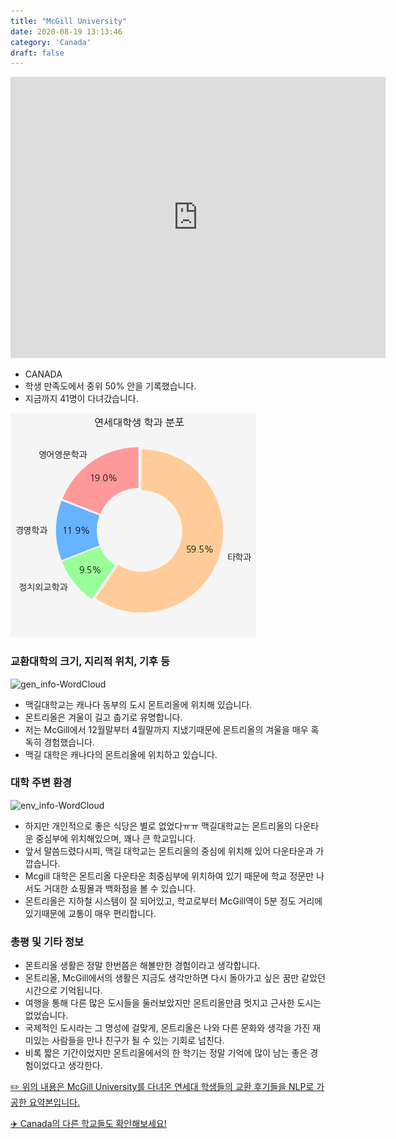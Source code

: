 ```yaml
---
title: "McGill University"
date: 2020-08-19 13:13:46
category: 'Canada'
draft: false
---
```


<iframe
width="600"
height="450"
frameborder="0" style="border:0"
src="https://www.google.com/maps/embed/v1/place?key=AIzaSyC9e1AME-pVmWC4hBpFdu5S4dKzyepa3HQ&q=McGill+University&center=45.5047847,-73.5771511&zoom=14" allowfullscreen>
</iframe>

* CANADA
* 학생 만족도에서 중위 50% 안을 기록했습니다.
* 지금까지 41명이 다녀갔습니다. 

![department-info](../plots/CA000006.png)
### 교환대학의 크기, 지리적 위치, 기후 등
![gen_info-WordCloud](../univ_wordclouds_okt/gen_info/CA000006_gen_info_okt.png)

* 맥길대학교는 캐나다 동부의 도시 몬트리올에 위치해 있습니다.
* 몬트리올은 겨울이 길고 춥기로 유명합니다.
* 저는 McGill에서 12월말부터 4월말까지 지냈기때문에 몬트리올의 겨울을 매우 혹독히 경험했습니다.
* 맥길 대학은 캐나다의 몬트리올에 위치하고 있습니다.


### 대학 주변 환경

![env_info-WordCloud](../univ_wordclouds_okt/env_info/CA000006_env_info_okt.png)

* 하지만 개인적으로 좋은 식당은 별로 없었다ㅠㅠ 맥길대학교는 몬트리올의 다운타운 중심부에 위치해있으며, 꽤나 큰 학교입니다.
* 앞서 말씀드렸다시피, 맥길 대학교는 몬트리올의 중심에 위치해 있어 다운타운과 가깝습니다.
* Mcgill 대학은 몬트리올 다운타운 최중심부에 위치하여 있기 때문에 학교 정문만 나서도 거대한 쇼핑몰과 백화점을 볼 수 있습니다.
* 몬트리올은 지하철 시스템이 잘 되어있고, 학교로부터 McGill역이 5분 정도 거리에 있기때문에 교통이 매우 편리합니다.


### 총평 및 기타 정보 
* 몬트리올 생활은 정말 한번쯤은 해볼만한 경험이라고 생각합니다.
* 몬트리올, McGill에서의 생활은 지금도 생각만하면 다시 돌아가고 싶은 꿈만 같았던 시간으로 기억됩니다.
* 여행을 통해 다른 많은 도시들을 둘러보았지만 몬트리올만큼 멋지고 근사한 도시는 없었습니다.
* 국제적인 도시라는 그 명성에 걸맞게, 몬트리올은 나와 다른 문화와 생각을 가진 재미있는 사람들을 만나 친구가 될 수 있는 기회로 넘친다.
* 비록 짧은 기간이었지만 몬트리올에서의 한 학기는 정말 기억에 많이 남는 좋은 경험이었다고 생각한다.


[✏️ 위의 내용은 McGill University를 다녀온 연세대 학생들의 교환 후기들을 NLP로 가공한 요약본입니다.](http://oia.yonsei.ac.kr/partner/expReport.asp?ucode=CA000006&bgbn=A)

[✈️ Canada의 다른 학교들도 확인해보세요!](https://yonsei-exchange.netlify.app/?category=Canada)
